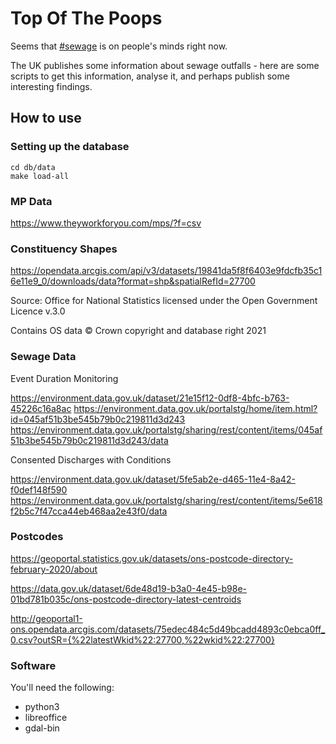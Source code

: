 

# Top Of The Poops

Seems that [#sewage](https://twitter.com/search?q=%23sewage) is on people's minds right now.

The UK publishes some information about sewage outfalls - here are some scripts to get this information, analyse it, and
perhaps publish some interesting findings.

## How to use

### Setting up the database

```shell
cd db/data
make load-all
```


### MP Data 

https://www.theyworkforyou.com/mps/?f=csv

### Constituency Shapes

https://opendata.arcgis.com/api/v3/datasets/19841da5f8f6403e9fdcfb35c16e11e9_0/downloads/data?format=shp&spatialRefId=27700

Source: Office for National Statistics licensed under the Open Government Licence v.3.0 

Contains OS data © Crown copyright and database right 2021

### Sewage Data

Event Duration Monitoring

https://environment.data.gov.uk/dataset/21e15f12-0df8-4bfc-b763-45226c16a8ac
https://environment.data.gov.uk/portalstg/home/item.html?id=045af51b3be545b79b0c219811d3d243
https://environment.data.gov.uk/portalstg/sharing/rest/content/items/045af51b3be545b79b0c219811d3d243/data

Consented Discharges with Conditions

https://environment.data.gov.uk/dataset/5fe5ab2e-d465-11e4-8a42-f0def148f590
https://environment.data.gov.uk/portalstg/sharing/rest/content/items/5e618f2b5c7f47cca44eb468aa2e43f0/data


### Postcodes

https://geoportal.statistics.gov.uk/datasets/ons-postcode-directory-february-2020/about

https://data.gov.uk/dataset/6de48d19-b3a0-4e45-b98e-01bd781b035c/ons-postcode-directory-latest-centroids

http://geoportal1-ons.opendata.arcgis.com/datasets/75edec484c5d49bcadd4893c0ebca0ff_0.csv?outSR={%22latestWkid%22:27700,%22wkid%22:27700}

### Software

You'll need the following:

- python3
- libreoffice
- gdal-bin
